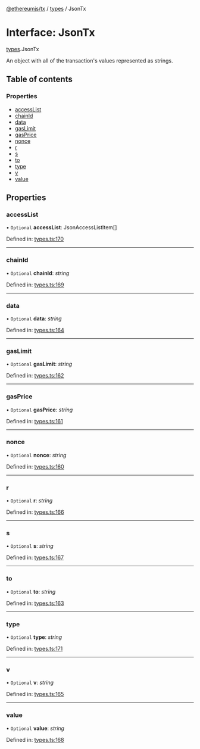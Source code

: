 [@ethereumjs/tx](../README.md) / [types](../modules/types.md) / JsonTx

# Interface: JsonTx

[types](../modules/types.md).JsonTx

An object with all of the transaction's values represented as strings.

## Table of contents

### Properties

- [accessList](types.jsontx.md#accesslist)
- [chainId](types.jsontx.md#chainid)
- [data](types.jsontx.md#data)
- [gasLimit](types.jsontx.md#gaslimit)
- [gasPrice](types.jsontx.md#gasprice)
- [nonce](types.jsontx.md#nonce)
- [r](types.jsontx.md#r)
- [s](types.jsontx.md#s)
- [to](types.jsontx.md#to)
- [type](types.jsontx.md#type)
- [v](types.jsontx.md#v)
- [value](types.jsontx.md#value)

## Properties

### accessList

• `Optional` **accessList**: JsonAccessListItem[]

Defined in: [types.ts:170](https://github.com/ethereumjs/ethereumjs-monorepo/blob/master/packages/tx/src/types.ts#L170)

___

### chainId

• `Optional` **chainId**: *string*

Defined in: [types.ts:169](https://github.com/ethereumjs/ethereumjs-monorepo/blob/master/packages/tx/src/types.ts#L169)

___

### data

• `Optional` **data**: *string*

Defined in: [types.ts:164](https://github.com/ethereumjs/ethereumjs-monorepo/blob/master/packages/tx/src/types.ts#L164)

___

### gasLimit

• `Optional` **gasLimit**: *string*

Defined in: [types.ts:162](https://github.com/ethereumjs/ethereumjs-monorepo/blob/master/packages/tx/src/types.ts#L162)

___

### gasPrice

• `Optional` **gasPrice**: *string*

Defined in: [types.ts:161](https://github.com/ethereumjs/ethereumjs-monorepo/blob/master/packages/tx/src/types.ts#L161)

___

### nonce

• `Optional` **nonce**: *string*

Defined in: [types.ts:160](https://github.com/ethereumjs/ethereumjs-monorepo/blob/master/packages/tx/src/types.ts#L160)

___

### r

• `Optional` **r**: *string*

Defined in: [types.ts:166](https://github.com/ethereumjs/ethereumjs-monorepo/blob/master/packages/tx/src/types.ts#L166)

___

### s

• `Optional` **s**: *string*

Defined in: [types.ts:167](https://github.com/ethereumjs/ethereumjs-monorepo/blob/master/packages/tx/src/types.ts#L167)

___

### to

• `Optional` **to**: *string*

Defined in: [types.ts:163](https://github.com/ethereumjs/ethereumjs-monorepo/blob/master/packages/tx/src/types.ts#L163)

___

### type

• `Optional` **type**: *string*

Defined in: [types.ts:171](https://github.com/ethereumjs/ethereumjs-monorepo/blob/master/packages/tx/src/types.ts#L171)

___

### v

• `Optional` **v**: *string*

Defined in: [types.ts:165](https://github.com/ethereumjs/ethereumjs-monorepo/blob/master/packages/tx/src/types.ts#L165)

___

### value

• `Optional` **value**: *string*

Defined in: [types.ts:168](https://github.com/ethereumjs/ethereumjs-monorepo/blob/master/packages/tx/src/types.ts#L168)
